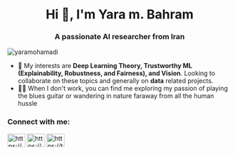 <h1 align="center">Hi 👋, I'm Yara m. Bahram</h1>
<h3 align="center">A passionate AI researcher from Iran</h3>

<p align="left"> <img src="https://komarev.com/ghpvc/?username=yaramohamadi&label=Profile%20views&color=0e75b6&style=flat" alt="yaramohamadi" /> </p>

- 🔭 My interests are **Deep Learning Theory, Trustworthy ML (Explainability, Robustness, and Fairness), and Vision**. Looking to collaborate on these topics and generally on **data** related projects.
- 🎸🐒 When I don't work, you can find me exploring my passion of playing the blues guitar or wandering in nature faraway from all the human hussle

<h3 align="left">Connect with me:</h3>
<p align="left">
<a href="https://linkedin.com/in/https://www.linkedin.com/in/yara-mohammadi-a850ab12a/" target="blank"><img align="center" src="https://raw.githubusercontent.com/rahuldkjain/github-profile-readme-generator/master/src/images/icons/Social/linked-in-alt.svg" alt="https://www.linkedin.com/in/yara-mohammadi-a850ab12a/" height="30" width="40" /></a>
<a href="https://www.youtube.com/c/https://www.youtube.com/channel/ucdsfbq4krgahk2-huqs1wla" target="blank"><img align="center" src="https://raw.githubusercontent.com/rahuldkjain/github-profile-readme-generator/master/src/images/icons/Social/youtube.svg" alt="https://www.youtube.com/channel/ucdsfbq4krgahk2-huqs1wla" height="30" width="40" /></a>
 <a href="https://twitter.com/https://twitter.com/bahramyara" target="blank"><img align="center" src="https://raw.githubusercontent.com/rahuldkjain/github-profile-readme-generator/master/src/images/icons/Social/twitter.svg" alt="https://twitter.com/bahramyara" height="30" width="40" /></a>
</p>
